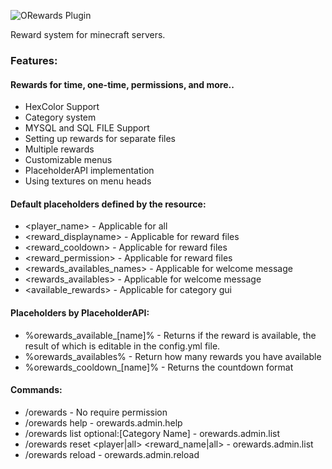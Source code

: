 ![ORewards Plugin](https://i.imgur.com/QAypmK7.gif)

Reward system for minecraft servers.


### Features:
#### Rewards for time, one-time, permissions, and more..
- HexColor Support
- Category system
- MYSQL and SQL FILE Support
- Setting up rewards for separate files
- Multiple rewards
- Customizable menus
- PlaceholderAPI implementation
- Using textures on menu heads
#### Default placeholders defined by the resource:
- <player_name> - Applicable for all
- <reward_displayname> - Applicable for reward files
- <reward_cooldown> - Applicable for reward files
- <reward_permission> - Applicable for reward files
- <rewards_availables_names> - Applicable for welcome message
- <rewards_availables> - Applicable for welcome message
- <available_rewards> - Applicable for category gui
#### Placeholders by PlaceholderAPI:
- %orewards_available_[name]% - Returns if the reward is available, the result of which is editable in the config.yml file.
- %orewards_availables% - Return how many rewards you have available
- %orewards_cooldown_[name]% - Returns the countdown format
#### Commands:
- /orewards - No require permission
- /orewards help - orewards.admin.help
- /orewards list optional:[Category Name] - orewards.admin.list
- /orewards reset <player|all> <reward_name|all> - orewards.admin.list
- /orewards reload - orewards.admin.reload
